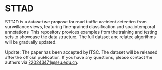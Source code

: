 # STTAD
STTAD is a dataset we propose for road traffic accident detection from surveillance views, featuring fine-grained classification and spatiotemporal annotations. This repository provides examples from the training and testing sets to showcase the data structure. The full dataset and related algorithms will be gradually updated.<br>
<br>
Update: The paper has been accepted by ITSC. The dataset will be released after the official publication. If you have any questions, please contact the authors via 220243471@seu.edu.cn.

